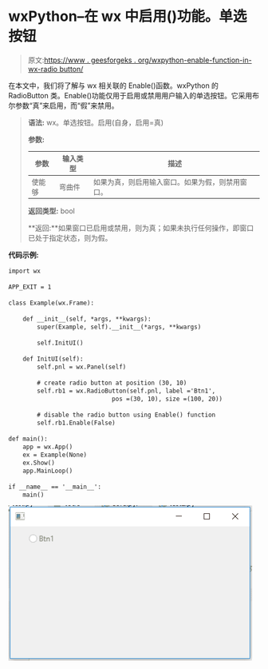 # wxPython–在 wx 中启用()功能。单选按钮

> 原文:[https://www . geesforgeks . org/wxpython-enable-function-in-wx-radio button/](https://www.geeksforgeeks.org/wxpython-enable-function-in-wx-radiobutton/)

在本文中，我们将了解与 wx 相关联的 Enable()函数。wxPython 的 RadioButton 类。Enable()功能仅用于启用或禁用用户输入的单选按钮。它采用布尔参数“真”来启用，而“假”来禁用。

> **语法:** wx。单选按钮。启用(自身，启用=真)
> 
> **参数:**
> 
> | 参数 | 输入类型 | 描述 |
> | --- | --- | --- |
> | 使能够 | 弯曲件 | 如果为真，则启用输入窗口。如果为假，则禁用窗口。 |
> 
> **返回类型:** bool
> 
> **返回:**如果窗口已启用或禁用，则为真；如果未执行任何操作，即窗口已处于指定状态，则为假。

**代码示例:**

```
import wx

APP_EXIT = 1

class Example(wx.Frame):

    def __init__(self, *args, **kwargs):
        super(Example, self).__init__(*args, **kwargs)

        self.InitUI()

    def InitUI(self):
        self.pnl = wx.Panel(self)

        # create radio button at position (30, 10)
        self.rb1 = wx.RadioButton(self.pnl, label ='Btn1', 
                             pos =(30, 10), size =(100, 20))

        # disable the radio button using Enable() function
        self.rb1.Enable(False)

def main():
    app = wx.App()
    ex = Example(None)
    ex.Show()
    app.MainLoop()

if __name__ == '__main__':
    main()
```

![](img/0f8963d0310250f2ab83c79ab890788a.png)